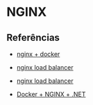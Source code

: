 # NGINX
## Referências
- [nginx + docker](https://www.docker.com/blog/how-to-use-the-official-nginx-docker-image/)
- [nginx load balancer](https://towardsdatascience.com/sample-load-balancing-solution-with-docker-and-nginx-cf1ffc60e644)
- [nginx load balancer](https://faun.pub/how-to-configure-nginx-as-a-load-balancer-docker-flask-nginx-de95766b749b)

- [Docker + NGINX + .NET](https://imasters.com.br/dotnet/docker-nginx-asp-net-core-aprenda-como-configurar-um-proxy-reverso%E2%80%8B)